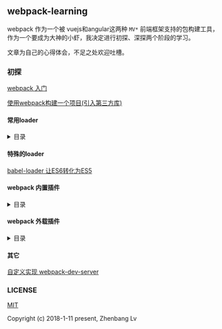 ## webpack-learning

webpack 作为一个被 vuejs和angular这两种 `MV*` 前端框架支持的包构建工具，作为一个要成为大神的小虾，我决定进行初探、深探两个阶段的学习。

文章为自己的心得体会，不足之处欢迎吐槽。

### 初探

[webpack 入门](https://github.com/lvzhenbang/webpack-learning/blob/master/doc/first/index.md)

[使用webpack构建一个项目(引入第三方库)](https://github.com/lvzhenbang/webpack-learning/tree/master/doc/first.md)

#### 常用loader

<details>
<summary>目录</summary>

[css-loader & style-loader 的联系与区别](https://github.com/lvzhenbang/webpack-learning/tree/master/doc/css-style-loader.md)

[其它常见处理css扩展语言的loader](https://github.com/lvzhenbang/webpack-learning/tree/master/doc/css-extend.md)

[postcss一个处理css模块的插件平台](https://github.com/lvzhenbang/webpack-learning/tree/master/doc/postcss.md)

[处理图片，字体等资源所需要的loader](https://github.com/lvzhenbang/webpack-learning/tree/master/doc/ohter-file-loader.md)

</details>

#### 特殊的loader

[babel-loader 让ES6转化为ES5](https://github.com/lvzhenbang/webpack-learning/tree/master/doc/babel-loader.md)

#### webpack 内置插件

<details>
<summary>目录</summary>

[CommonsChunkPlugin](https://github.com/lvzhenbang/webpack-learning/tree/master/doc/commonschunkplugin.md) // 提取共享的通用模块

[UglifyjsWebpackPlugin]() // 

[DllPlugin](https://github.com/lvzhenbang/webpack-learning/tree/master/doc/dllplugin&dllreferenceplugin.md) // 减少打包构建的时间

[ProvidePlugin](https://github.com/lvzhenbang/webpack-learning/tree/master/doc/provideplugin.md) // 不必通过import/require使用模块

</details>

#### webpack 外载插件

<details>
<summary>目录</summary>

[HotModuleRepalcementPlugin](https://github.com/lvzhenbang/webpack-learning/tree/master/doc/hmrplugin.md) // 启用热交换

[HtmlWebapckPlugin](https://github.com/lvzhenbang/webpack-learning/tree/master/doc/htmlwebpackplugin.md) // 创建简单的HTML，用于服务器的访问

[ExtractTextWebpackPlugin](https://github.com/lvzhenbang/webpack-learning/tree/master/doc/postcss.md) // 从打包后的js中分理处css到单独的文件

</details>

#### 其它

[自定义实现 webpack-dev-server ](https://github.com/lvzhenbang/webpack-learning/tree/master/doc/custom-HMR.md)

### LICENSE

[MIT](https://opensource.org/licenses/MIT)

Copyright (c) 2018-1-11 present, Zhenbang Lv